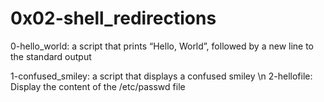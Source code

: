 # 0x02-shell_redirections 
0-hello_world:  a script that prints “Hello, World”, followed by a new line to the standard output

1-confused_smiley: a script that displays a confused smiley \n
2-hellofile: Display the content of the /etc/passwd file 
 
